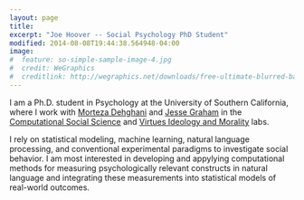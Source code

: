 ```yaml
---
layout: page
title:
excerpt: "Joe Hoover -- Social Psychology PhD Student"
modified: 2014-08-08T19:44:38.564948-04:00
image:
#  feature: so-simple-sample-image-4.jpg
#  credit: WeGraphics
#  creditlink: http://wegraphics.net/downloads/free-ultimate-blurred-background-pack/
---
```


I am a Ph.D. student in Psychology at the University of Southern California, where I work with [Morteza Dehghani](http://morteza-dehghani.net/) and [Jesse Graham](https://dornsife.usc.edu/cf/faculty-and-staff/faculty.cfm?pid=1032745) in the [Computational Social Science](http://dornsife.usc.edu/labs/cssl) and [Virtues Ideology and Morality](http://www-bcf.usc.edu/~jessegra/people.html) labs. 

I rely on statistical modeling, machine learning, natural language processing, and conventional experimental paradigms to investigate social behavior. I am most interested in developing and appylying computational methods for measuring psychologically relevant constructs in natural language and integrating these measurements into statistical models of real-world outcomes. 
